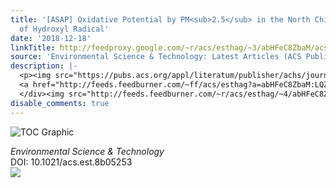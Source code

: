 ```yaml
---
title: '[ASAP] Oxidative Potential by PM<sub>2.5</sub> in the North China Plain: Generation
  of Hydroxyl Radical'
date: '2018-12-18'
linkTitle: http://feedproxy.google.com/~r/acs/esthag/~3/abHFeC8ZbaM/acs.est.8b05253
source: 'Environmental Science & Technology: Latest Articles (ACS Publications)'
description: |-
  <p><img src="https://pubs.acs.org/appl/literatum/publisher/achs/journals/content/esthag/0/esthag.ahead-of-print/acs.est.8b05253/20181218/images/medium/es-2018-05253d_0007.gif" alt="TOC Graphic"/></p><div><cite>Environmental Science & Technology</cite></div><div>DOI: 10.1021/acs.est.8b05253</div><div class="feedflare">
  <a href="http://feeds.feedburner.com/~ff/acs/esthag?a=abHFeC8ZbaM:LQZ0BFle0Mg:yIl2AUoC8zA"><img src="http://feeds.feedburner.com/~ff/acs/esthag?d=yIl2AUoC8zA" border="0"></img></a>
  </div><img src="http://feeds.feedburner.com/~r/acs/esthag/~4/abHFeC8ZbaM" height="1" width="1" ...
disable_comments: true
---
```

<p><img src="https://pubs.acs.org/appl/literatum/publisher/achs/journals/content/esthag/0/esthag.ahead-of-print/acs.est.8b05253/20181218/images/medium/es-2018-05253d_0007.gif" alt="TOC Graphic"/></p><div><cite>Environmental Science & Technology</cite></div><div>DOI: 10.1021/acs.est.8b05253</div><div class="feedflare">
<a href="http://feeds.feedburner.com/~ff/acs/esthag?a=abHFeC8ZbaM:LQZ0BFle0Mg:yIl2AUoC8zA"><img src="http://feeds.feedburner.com/~ff/acs/esthag?d=yIl2AUoC8zA" border="0"></img></a>
</div><img src="http://feeds.feedburner.com/~r/acs/esthag/~4/abHFeC8ZbaM" height="1" width="1" ...